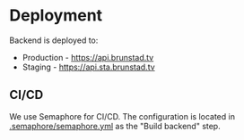 # Deployment

Backend is deployed to:

- Production - https://api.brunstad.tv
- Staging - https://api.sta.brunstad.tv

## CI/CD

We use Semaphore for CI/CD. The configuration is located in [.semaphore/semaphore.yml](/.semaphore/semaphore.yml) as
the "Build backend" step.
